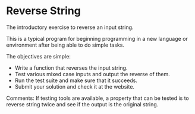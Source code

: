 # Reverse String

The introductory exercise to reverse an input string.

This is a typical program for beginning programming in a new language
or environment after being able to do simple tasks.

The objectives are simple:

- Write a function that reverses the input string.
- Test various mixed case inputs and output the reverse of them.
- Run the test suite and make sure that it succeeds.
- Submit your solution and check it at the website.

Comments: 
If testing tools are available, a property that can be tested is to reverse string twice and see if the output is the original string.